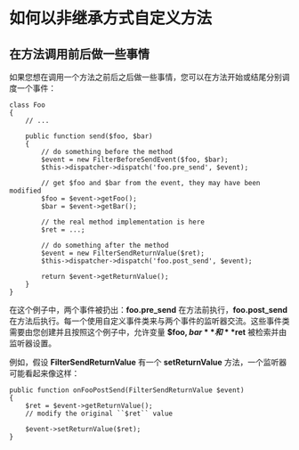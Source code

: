 # 如何以非继承方式自定义方法

## 在方法调用前后做一些事情

如果您想在调用一个方法之前后之后做一些事情，您可以在方法开始或结尾分别调度一个事件：

```
class Foo
{
    // ...

    public function send($foo, $bar)
    {
        // do something before the method
        $event = new FilterBeforeSendEvent($foo, $bar);
        $this->dispatcher->dispatch('foo.pre_send', $event);

        // get $foo and $bar from the event, they may have been modified
        $foo = $event->getFoo();
        $bar = $event->getBar();

        // the real method implementation is here
        $ret = ...;

        // do something after the method
        $event = new FilterSendReturnValue($ret);
        $this->dispatcher->dispatch('foo.post_send', $event);

        return $event->getReturnValue();
    }
}
```

在这个例子中，两个事件被扔出：**foo.pre_send** 在方法前执行，**foo.post_send** 在方法后执行。每一个使用自定义事件类来与两个事件的监听器交流。这些事件类需要由您创建并且按照这个例子中，允许变量 **$foo, $bar** 和 **$ret** 被检索并由监听器设置。

例如，假设 **FilterSendReturnValue** 有一个 **setReturnValue** 方法，一个监听器可能看起来像这样：

```
public function onFooPostSend(FilterSendReturnValue $event)
{
    $ret = $event->getReturnValue();
    // modify the original ``$ret`` value

    $event->setReturnValue($ret);
}
```
